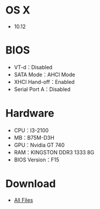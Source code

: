# OS X
- 10.12


# BIOS
- VT-d：Disabled
- SATA Mode：AHCI Mode
- XHCI Hand-off：Enabled
- Serial Port A：Disabled


# Hardware
- CPU：I3-2100
- MB：B75M-D3H
- GPU：Nvidia GT 740
- RAM：KINGSTON DDR3 1333 8G
- BIOS Version：F15


# Download
* [All Files](https://bitbucket.org/ChengYouFang/customac/downloads/B75M-D3H_macOS%20Sierra.zip) 